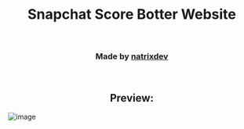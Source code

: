 <div align="center">
  <h1>Snapchat Score Botter Website</h1>
  <br/>
  <h3>Made by <a href="https://github.com/natrixdev">natrixdev</a></h3>
  <br/>
  <h2>Preview:</h2>
 </div>
 
 ![image](https://user-images.githubusercontent.com/88579983/187044027-4d364765-6759-44ad-a099-9e155e905e54.png)


